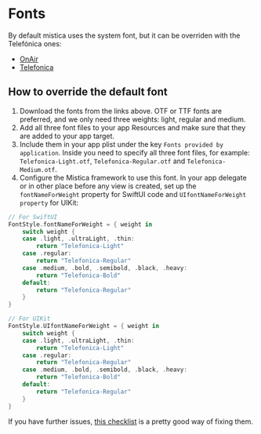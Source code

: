 # Fonts

By default mistica uses the system font, but it can be overriden with the Telefónica ones:

- [OnAir](https://brandfactory.telefonica.com/document/2372#/nuestra-identidad-visual-c1183/tipografia-2)
- [Telefonica](https://brandfactory.telefonica.com/document/483#/nuestra-identidad-visual/tipografia)

## How to override the default font

1. Download the fonts from the links above. OTF or TTF fonts are preferred, and we only need three weights: light, regular and medium.
2. Add all three font files to your app Resources and make sure that they are added to your app target.
3. Include them in your app plist under the key `Fonts provided by application`. Inside you need to specify all three font files, for example: `Telefonica-Light.otf`, `Telefonica-Regular.otf` and `Telefonica-Medium.otf`.
4. Configure the Mistica framework to use this font. In your app delegate or in other place before any view is created, set up the `fontNameForWeight` property for SwiftUI code and `UIfontNameForWeight property` for UIKit:

```swift
// For SwiftUI
FontStyle.fontNameForWeight = { weight in
    switch weight {
    case .light, .ultraLight, .thin:
        return "Telefonica-Light"
    case .regular:
        return "Telefonica-Regular"
    case .medium, .bold, .semibold, .black, .heavy:
        return "Telefonica-Bold"
    default:
        return "Telefonica-Regular"
    }
}
```

```swift
// For UIKit
FontStyle.UIfontNameForWeight = { weight in
    switch weight {
    case .light, .ultraLight, .thin:
        return "Telefonica-Light"
    case .regular:
        return "Telefonica-Regular"
    case .medium, .bold, .semibold, .black, .heavy:
        return "Telefonica-Bold"
    default:
        return "Telefonica-Regular"
    }
}
```

If you have further issues, [this checklist](https://codewithchris.com/common-mistakes-with-adding-custom-fonts-to-your-ios-app/) is a pretty good way of fixing them.
